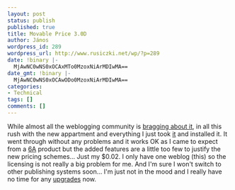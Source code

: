 ```yaml
---
layout: post
status: publish
published: true
title: Movable Price 3.0D
author: János
wordpress_id: 289
wordpress_url: http://www.rusiczki.net/wp/?p=289
date: !binary |-
  MjAwNC0wNS0xOCAxMTo0MzoxNiArMDIwMA==
date_gmt: !binary |-
  MjAwNC0wNS0xOCAwODo0MzoxNiArMDIwMA==
categories:
- Technical
tags: []
comments: []
---
```

<p>While almost all the weblogging community is <a href="http://www.sixapart.com/corner/archives/2004/05/its_about_time.shtml">bragging about it</a>, in all this rush with the new appartment and everything I just took <a href="http://www.movabletype.org" title="Movable Type 3.0D">it</a> and installed it. It went through without any problems and it works OK as I came to expect from a <a href="http://www.sixapart.com" title="Six Apart">6A</a> product but the added features are a little too few to justify the new pricing schemes... Just my $0.02. I only have one weblog (this) so the licensing is not really a big problem for me. And I'm sure I won't switch to other publishing systems soon... I'm just not in the mood and I really have no time for any <a href="http://blog.carthik.net/vault/2004/05/14/movabletype-to-wordpress/" title="Moving from Movable Type to WordPress @ Carthik.net">upgrades</a> now.</p>
